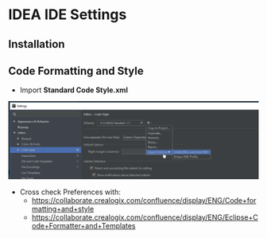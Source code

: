 # IDEA IDE Settings #

## Installation ##

## Code Formatting and Style ##

* Import **Standard Code Style.xml**

![Screenshot Code Formatting Configuration IntelliJ IDEA](Import%20Code%20Style.png)

* Cross check Preferences with:
  * https://collaborate.crealogix.com/confluence/display/ENG/Code+formatting+and+style
  * https://collaborate.crealogix.com/confluence/display/ENG/Eclipse+Code+Formatter+and+Templates
